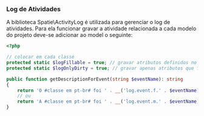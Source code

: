 ### Log de Atividades ###

A biblioteca Spatie\\ActivityLog é utilizada para gerenciar o log de atividades. Para ela funcionar gravar a atividade relacionada a cada modelo do projeto deve-se adicionar ao model o seguinte:

```php
<?php

// colocar em cada classe
protected static $logFillable = true; // gravar atributos definidos no fillable
protected static $logOnlyDirty = true; // gravar apenas atributos que foram modificados

public function getDescriptionForEvent(string $eventName): string
{
    return 'O #classe em pt-br# foi ' . __('log.event.f.' . $eventName);
    // ou
    return 'A #classe em pt-br# foi ' . __('log.event.m.' . $eventName);
}
```

